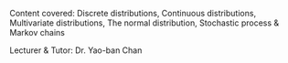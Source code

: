 Content covered: Discrete distributions, Continuous distributions, Multivariate distributions, The normal distribution, Stochastic process & Markov chains

Lecturer & Tutor: Dr. Yao-ban Chan 


